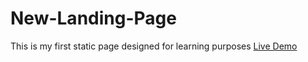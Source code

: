 # New-Landing-Page
This is my first static page designed for learning purposes
[Live Demo](https://pritamsaha-github.github.io/New-Landing-Page/)
